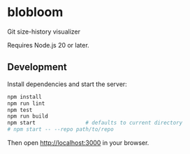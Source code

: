# blobloom

Git size-history visualizer

Requires Node.js 20 or later.

## Development

Install dependencies and start the server:

```bash
npm install
npm run lint
npm test
npm run build
npm start                # defaults to current directory
# npm start -- --repo path/to/repo
```

Then open [http://localhost:3000](http://localhost:3000) in your browser.

